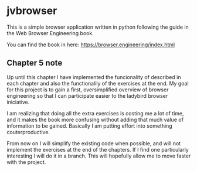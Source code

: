 # jvbrowser
This is a simple browser application written in python following the guide in the Web Browser Engineering book.

You can find the book in here: https://browser.engineering/index.html


## Chapter 5 note

Up until this chapter I have implemented the funcionality of described in each chapter and also the functionalily of the exercises at the end. My goal for this project is to gain a first, oversimplified overview of browser engineering so that I can participate easier to the ladybird browser iniciative.

I am realizing that doing all the extra exercises is costing me a lot of time, and it makes the book more confusing without adding that much value of information to be gained. Basically I am putting effort into something couterproductive.

From now on I will simplify the existing code when possible, and will not implement the exercises at the end of the chapters. If I find one particularly interesting I will do it in a branch. This will hopefully allow me to move faster with the project.